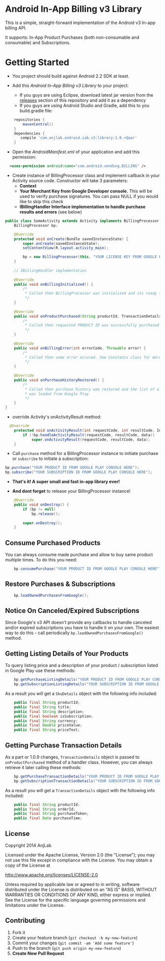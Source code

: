 Android In-App Billing v3 Library
=======================

This is a simple, straight-forward implementation of the Android v3 In-app billing API.

It supports: In-App Product Purchases (both non-consumable and consumable) and Subscriptions.

Getting Started
===============

* You project should build against Android 2.2 SDK at least.

* Add this *Android In-App Billing v3 Library* to your project:
  - If you guys are using Eclipse, download latest jar version from the [releases](https://github.com/anjlab/android-inapp-billing-v3/releases) section of this repository and add it as a dependency
  - If you guys are using Android Studio and Gradle, add this to you build.gradle file:
```groovy
    repositories {
        mavenCentral()
    }
    dependencies {
       compile 'com.anjlab.android.iab.v3:library:1.0.+@aar'
    }
```

* Open the *AndroidManifest.xml* of your application and add this permission:
```xml
  <uses-permission android:name="com.android.vending.BILLING" />
```
* Create instance of BillingProcessor class and implement callback in your Activity source code. Constructor will take 3 parameters:
  - **Context**
  - **Your Merchant Key from Google Developer console.** This will be used to verify purchase signatures. You can pass NULL if you would like to skip this check
  - **IBillingHandler Interface implementation to handle purchase results and errors** (see below)
```java
public class SomeActivity extends Activity implements BillingProcessor.IBillingHandler {
	BillingProcessor bp;

	@Override
	protected void onCreate(Bundle savedInstanceState) {
		super.onCreate(savedInstanceState);
		setContentView(R.layout.activity_main);

		bp = new BillingProcessor(this, "YOUR LICENSE KEY FROM GOOGLE PLAY CONSOLE HERE", this);
	}
	
	// IBillingHandler implementation
	
	@Override
	public void onBillingInitialized() {
		/*
		 * Called then BillingProcessor was initialized and its ready to purchase 
		 */
	}
	
	@Override
	public void onProductPurchased(String productId, TransactionDetails details) {
		/*
		 * Called then requested PRODUCT ID was successfully purchased
		 */
	}
	
	@Override
	public void onBillingError(int errorCode, Throwable error) {
		/*
		 * Called then some error occured. See Constants class for more details
		 */
	}
	
	@Override
	public void onPurchaseHistoryRestored() {
		/*
		 * Called then purchase history was restored and the list of all owned PRODUCT ID's 
		 * was loaded from Google Play
		 */
	}
}
```

* override Activity's onActivityResult method:
```java
  @Override
	protected void onActivityResult(int requestCode, int resultCode, Intent data) {
		if (!bp.handleActivityResult(requestCode, resultCode, data))
			super.onActivityResult(requestCode, resultCode, data);
	}
```

* Call `purchase` method for a BillingProcessor instance to initiate purchase or `subscribe` to initiate a subscription:
```java
bp.purchase("YOUR PRODUCT ID FROM GOOGLE PLAY CONSOLE HERE");
bp.subscribe("YOUR SUBSCRIPTION ID FROM GOOGLE PLAY CONSOLE HERE");
```
* **That's it! A super small and fast in-app library ever!**

* **And dont forget**
 to release your BillingProcessor instance! 
```java
	@Override
	public void onDestroy() {
		if (bp != null) 
			bp.release();
		
		super.onDestroy();
	}
```

Consume Purchased Products
--------------------------
You can always consume made purchase and allow to buy same product multiple times. To do this you need:
```java
	bp.consumePurchase("YOUR PRODUCT ID FROM GOOGLE PLAY CONSOLE HERE");
```

Restore Purchases & Subscriptions
--------------------------
```java
	bp.loadOwnedPurchasesFromGoogle();
```

Notice On Canceled/Expired Subscriptions
--------------------------
Since Google's v3 API doesn't provide any callbacks to handle canceled and/or expired subscriptions you have to handle it on your own.
The easiest way to do this - call periodically `bp.loadOwnedPurchasesFromGoogle()` method.

Getting Listing Details of Your Products
--------------------------
To query listing price and a description of your product / subscription listed in Google Play use these methods:

```java
    bp.getPurchaseListingDetails("YOUR PRODUCT ID FROM GOOGLE PLAY CONSOLE HERE");
    bp.getSubscriptionListingDetails("YOUR SUBSCRIPTION ID FROM GOOGLE PLAY CONSOLE HERE");
```

As a result you will get a `SkuDetails` object with the following info included:

```java
    public final String productId;
    public final String title;
    public final String description;
    public final boolean isSubscription;
    public final String currency;
    public final Double priceValue;
    public final String priceText;
```

Getting Purchase Transaction Details
--------------------------
As a part or 1.0.9 changes, `TransactionDetails` object is passed to `onProductPurchased` method of a handler class.
However, you can always retrieve it later calling these methods:

```java
    bp.getPurchaseTransactionDetails("YOUR PRODUCT ID FROM GOOGLE PLAY CONSOLE HERE");
    bp.getSubscriptionTransactionDetails("YOUR SUBSCRIPTION ID FROM GOOGLE PLAY CONSOLE HERE");
```

As a result you will get a `TransactionDetails` object with the following info included:

```java
    public final String productId;
    public final String orderId;
    public final String purchaseToken;
    public final Date purchaseTime;
```

## License

Copyright 2014 AnjLab

Licensed under the Apache License, Version 2.0 (the "License");
you may not use this file except in compliance with the License.
You may obtain a copy of the License at

   http://www.apache.org/licenses/LICENSE-2.0

Unless required by applicable law or agreed to in writing, software
distributed under the License is distributed on an "AS IS" BASIS,
WITHOUT WARRANTIES OR CONDITIONS OF ANY KIND, either express or implied.
See the License for the specific language governing permissions and
limitations under the License.

## Contributing

1. Fork it
2. Create your feature branch (`git checkout -b my-new-feature`)
3. Commit your changes (`git commit -am 'Add some feature'`)
4. Push to the branch (`git push origin my-new-feature`)
5. **Create New Pull Request**
